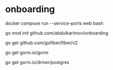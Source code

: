 # onboarding


docker compose run --service-ports web bash

go mod init github.com/abdulkarimov/onboarding

go get github.com/gofiber/fiber/v2

go get gorm.io/gorm

go get gorm.io/driver/postgres
